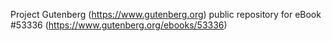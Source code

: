 Project Gutenberg (https://www.gutenberg.org) public repository for
eBook #53336 (https://www.gutenberg.org/ebooks/53336)
